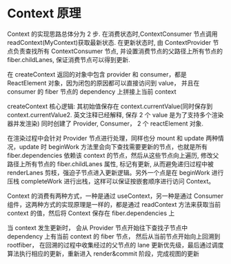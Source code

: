 # Context 原理

Context 的实现思路总体分为 2 步.
在消费状态时,ContextConsumer 节点调用 readContext(MyContext)获取最新状态.
在更新状态时, 由 ContextProvider 节点负责查找所有 ContextConsumer 节点, 并设置消费节点的父路径上所有节点的 fiber.childLanes, 保证消费节点可以得到更新.

在 createContext 返回的对象中包含 provider 和 consumer，都是 ReactElement 对象，因为闭包的原因都可以直接访问到 value， 并且在 consumer 的 fiber 节点的 dependency 上拼接上当前 context

createContext 核心逻辑: 其初始值保存在 context.currentValue(同时保存到 context.currentValue2. 英文注释已经解释, 保存 2 个 value 是为了支持多个渲染器并发渲染)
同时创建了 Provider, Consumer， 2 个 reactElement 对象.

在渲染过程中会针对 Provider 节点进行处理，同样也分 mount 和 update 两种情况，update 时 beginWork 方法里会向下查找需要更新的节点，也就是所有 fiber.dependencies 依赖该 context 的节点，然后从这些节点向上遍历, 修改父路径上所有节点的 fiber.childLanes 属性, 标记有更新, 从而避免递归过程中被 renderLanes 剪枝，强迫子节点进入更新逻辑。另外一个点是在 beginWork 进行压栈 completeWork 进行出栈，这样可以保证按嵌套顺序进行访问 Context。

Context 的消费有两种方式，一种是通过 useContext，另一种是通过 Consumer 组件，这两种方式的实现原理是一样的，都是通过 readContext 方法来获取当前 context 的值，然后将 Context 保存在 fiber.dependencies 上

当 context 发生更新时， 会从 Provider 节点开始往下查找子节点中 dependency 上有当前 context 的 fiber 节点， 然后从当前节点开始向上回溯到 rootfiber， 在回溯的过程中收集经过的父节点的 lane 更新优先级，最后通过调度算法执行相应的更新，重新进入 render&commit 阶段，完成视图的更新
